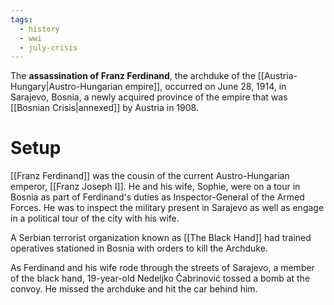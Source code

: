 ```yaml
---
tags:
  - history
  - wwi
  - july-crisis
---
```

The **assassination of Franz Ferdinand**, the archduke of the [[Austria-Hungary|Austro-Hungarian empire]], occurred on June 28, 1914, in Sarajevo, Bosnia, a newly acquired province of the empire that was [[Bosnian Crisis|annexed]] by Austria in 1908.
# Setup
[[Franz Ferdinand]] was the cousin of the current Austro-Hungarian emperor, [[Franz Joseph I]]. He and his wife, Sophie, were on a tour in Bosnia as part of Ferdinand's duties as Inspector-General of the Armed Forces. He was to inspect the military present in Sarajevo as well as engage in a political tour of the city with his wife.

A Serbian terrorist organization known as [[The Black Hand]] had trained operatives stationed in Bosnia with orders to kill the Archduke.

As Ferdinand and his wife rode through the streets of Sarajevo, a member of the black hand, 19-year-old Nedeljko Čabrinović tossed a bomb at the convoy. He missed the archduke and hit the car behind him. 